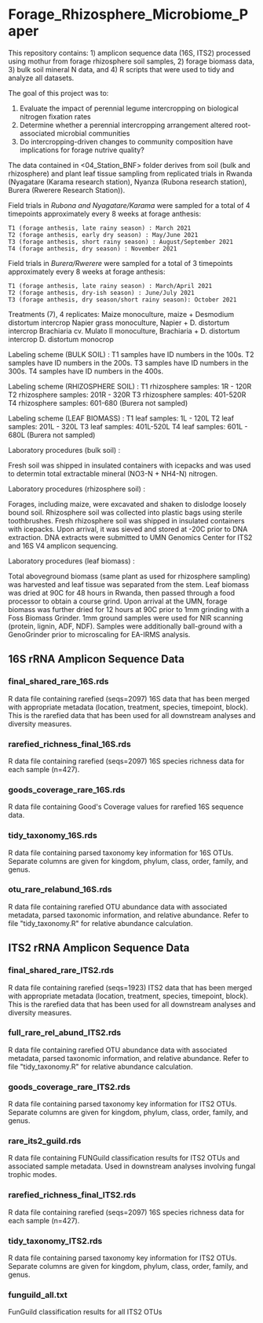 # Forage_Rhizosphere_Microbiome_Paper
This repository contains: 1) amplicon sequence data (16S, ITS2) processed using mothur from forage rhizosphere soil samples, 2) forage biomass data, 3) bulk soil mineral N data, and 4) R scripts that were used to tidy and analyze all datasets.

The goal of this project was to:
  1. Evaluate the impact of perennial legume intercropping on biological nitrogen fixation rates
  2. Determine whether a perennial intercropping arrangement altered root-associated microbial communities
  3. Do intercropping-driven changes to community composition have implications for forage nutrive quality?


  The data contained in <04_Station_BNF> folder derives from soil (bulk and rhizosphere) and plant leaf tissue sampling
  from replicated trials in Rwanda (Nyagatare (Karama research station), Nyanza (Rubona research station), Burera (Rwerere Research Station)).

  Field trials in *Rubona and Nyagatare/Karama* were sampled for a total of 4 timepoints
  approximately every 8 weeks at forage anthesis:

    T1 (forage anthesis, late rainy season) : March 2021
    T2 (forage anthesis, early dry season) : May/June 2021
    T3 (forage anthesis, short rainy season) : August/September 2021
    T4 (forage anthesis, dry season) : November 2021

  Field trials in *Burera/Rwerere* were sampled for a total of 3 timepoints
  approximately every 8 weeks at forage anthesis:

    T1 (forage anthesis, late rainy season) : March/April 2021
    T2 (forage anthesis, dry-ish season) : June/July 2021
    T3 (forage anthesis, dry season/short rainy season): October 2021

  Treatments (7), 4 replicates:
  Maize monoculture, maize + Desmodium distortum intercrop
  Napier grass monoculture, Napier + D. distortum intercrop
  Brachiaria cv. Mulato II monoculture, Brachiaria + D. distortum intercrop
  D. distortum monocrop

  Labeling scheme (BULK SOIL) :
    T1 samples have ID numbers in the 100s.
    T2 samples have ID numbers in the 200s.
    T3 samples have ID numbers in the 300s.
    T4 samples have ID numbers in the 400s.

  Labeling scheme (RHIZOSPHERE SOIL) :
    T1 rhizosphere samples: 1R - 120R
    T2 rhizosphere samples: 201R - 320R
    T3 rhizosphere samples: 401-520R
    T4 rhizosphere samples: 601-680 (Burera not sampled)

  Labeling scheme (LEAF BIOMASS) :
    T1 leaf samples: 1L - 120L
    T2 leaf samples: 201L - 320L
    T3 leaf samples: 401L-520L
    T4 leaf samples: 601L - 680L (Burera not sampled)

  Laboratory procedures (bulk soil) :

  Fresh soil was shipped in insulated containers with icepacks and was used
  to determin total extractable mineral (NO3-N + NH4-N) nitrogen.

  Laboratory procedures (rhizosphere soil) :

  Forages, including maize, were excavated and shaken to dislodge loosely bound soil.
  Rhizosphere soil was collected into plastic bags using sterile toothbrushes.
  Fresh rhizosphere soil was shipped in insulated containers with icepacks.
  Upon arrival, it was sieved and stored at -20C prior to DNA extraction.
  DNA extracts were submitted to UMN Genomics Center for ITS2 and 16S V4 amplicon sequencing.

  Laboratory procedures (leaf biomass) :

  Total aboveground biomass (same plant as used for rhizosphere sampling) was harvested and leaf tissue was separated from the stem.
  Leaf biomass was dried at 90C for 48 hours in Rwanda, then passed through a food processor to obtain a course grind.
  Upon arrival at the UMN, forage biomass was further dried for 12 hours at 90C prior to 1mm grinding with a Foss Biomass Grinder.
  1mm ground samples were used for NIR scanning (protein, lignin, ADF, NDF).
  Samples were additionally ball-ground with a GenoGrinder prior to microscaling for EA-IRMS analysis.



## 16S rRNA Amplicon Sequence Data

### final_shared_rare_16S.rds
R data file containing rarefied (seqs=2097) 16S data that has been merged with appropriate metadata (location, treatment, species, timepoint, block). This is the rarefied data that has been used for all downstream analyses and diversity measures.

### rarefied_richness_final_16S.rds
R data file containing rarefied (seqs=2097) 16S species richness data for each sample (n=427).

### goods_coverage_rare_16S.rds
R data file containing Good's Coverage values for rarefied 16S sequence data.

### tidy_taxonomy_16S.rds
R data file containing parsed taxonomy key information for 16S OTUs. Separate columns are given for kingdom, phylum, class, order, family, and genus.

### otu_rare_relabund_16S.rds
R data file containing rarefied OTU abundance data with associated metadata, parsed taxonomic information, and relative abundance. Refer to file "tidy_taxonomy.R" for relative abundance calculation.

## ITS2 rRNA Amplicon Sequence Data

### final_shared_rare_ITS2.rds
R data file containing rarefied (seqs=1923) ITS2 data that has been merged with appropriate metadata (location, treatment, species, timepoint, block). This is the rarefied data that has been used for all downstream analyses and diversity measures.

### full_rare_rel_abund_ITS2.rds
R data file containing rarefied OTU abundance data with associated metadata, parsed taxonomic information, and relative abundance. Refer to file "tidy_taxonomy.R" for relative abundance calculation.

### goods_coverage_rare_ITS2.rds
R data file containing parsed taxonomy key information for ITS2 OTUs. Separate columns are given for kingdom, phylum, class, order, family, and genus.

### rare_its2_guild.rds
R data file containing FUNGuild classification results for ITS2 OTUs and associated sample metadata. Used in downstream analyses involving fungal trophic modes. 

### rarefied_richness_final_ITS2.rds
R data file containing rarefied (seqs=2097) 16S species richness data for each sample (n=427).

### tidy_taxonomy_ITS2.rds
R data file containing parsed taxonomy key information for ITS2 OTUs. Separate columns are given for kingdom, phylum, class, order, family, and genus.

### funguild_all.txt
FunGuild classification results for all ITS2 OTUs
